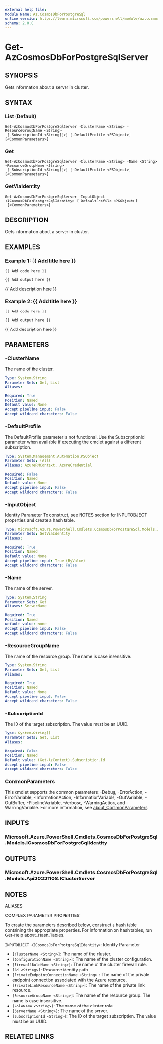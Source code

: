 ```yaml
---
external help file:
Module Name: Az.CosmosDbForPostgreSql
online version: https://learn.microsoft.com/powershell/module/az.cosmosdbforpostgresql/get-azcosmosdbforpostgresqlserver
schema: 2.0.0
---
```


# Get-AzCosmosDbForPostgreSqlServer

## SYNOPSIS
Gets information about a server in cluster.

## SYNTAX

### List (Default)
```
Get-AzCosmosDbForPostgreSqlServer -ClusterName <String> -ResourceGroupName <String>
 [-SubscriptionId <String[]>] [-DefaultProfile <PSObject>] [<CommonParameters>]
```

### Get
```
Get-AzCosmosDbForPostgreSqlServer -ClusterName <String> -Name <String> -ResourceGroupName <String>
 [-SubscriptionId <String[]>] [-DefaultProfile <PSObject>] [<CommonParameters>]
```

### GetViaIdentity
```
Get-AzCosmosDbForPostgreSqlServer -InputObject <ICosmosDbForPostgreSqlIdentity> [-DefaultProfile <PSObject>]
 [<CommonParameters>]
```

## DESCRIPTION
Gets information about a server in cluster.

## EXAMPLES

### Example 1: {{ Add title here }}
```powershell
{{ Add code here }}
```

```output
{{ Add output here }}
```

{{ Add description here }}

### Example 2: {{ Add title here }}
```powershell
{{ Add code here }}
```

```output
{{ Add output here }}
```

{{ Add description here }}

## PARAMETERS

### -ClusterName
The name of the cluster.

```yaml
Type: System.String
Parameter Sets: Get, List
Aliases:

Required: True
Position: Named
Default value: None
Accept pipeline input: False
Accept wildcard characters: False
```

### -DefaultProfile
The DefaultProfile parameter is not functional.
Use the SubscriptionId parameter when available if executing the cmdlet against a different subscription.

```yaml
Type: System.Management.Automation.PSObject
Parameter Sets: (All)
Aliases: AzureRMContext, AzureCredential

Required: False
Position: Named
Default value: None
Accept pipeline input: False
Accept wildcard characters: False
```

### -InputObject
Identity Parameter
To construct, see NOTES section for INPUTOBJECT properties and create a hash table.

```yaml
Type: Microsoft.Azure.PowerShell.Cmdlets.CosmosDbForPostgreSql.Models.ICosmosDbForPostgreSqlIdentity
Parameter Sets: GetViaIdentity
Aliases:

Required: True
Position: Named
Default value: None
Accept pipeline input: True (ByValue)
Accept wildcard characters: False
```

### -Name
The name of the server.

```yaml
Type: System.String
Parameter Sets: Get
Aliases: ServerName

Required: True
Position: Named
Default value: None
Accept pipeline input: False
Accept wildcard characters: False
```

### -ResourceGroupName
The name of the resource group.
The name is case insensitive.

```yaml
Type: System.String
Parameter Sets: Get, List
Aliases:

Required: True
Position: Named
Default value: None
Accept pipeline input: False
Accept wildcard characters: False
```

### -SubscriptionId
The ID of the target subscription.
The value must be an UUID.

```yaml
Type: System.String[]
Parameter Sets: Get, List
Aliases:

Required: False
Position: Named
Default value: (Get-AzContext).Subscription.Id
Accept pipeline input: False
Accept wildcard characters: False
```

### CommonParameters
This cmdlet supports the common parameters: -Debug, -ErrorAction, -ErrorVariable, -InformationAction, -InformationVariable, -OutVariable, -OutBuffer, -PipelineVariable, -Verbose, -WarningAction, and -WarningVariable. For more information, see [about_CommonParameters](http://go.microsoft.com/fwlink/?LinkID=113216).

## INPUTS

### Microsoft.Azure.PowerShell.Cmdlets.CosmosDbForPostgreSql.Models.ICosmosDbForPostgreSqlIdentity

## OUTPUTS

### Microsoft.Azure.PowerShell.Cmdlets.CosmosDbForPostgreSql.Models.Api20221108.IClusterServer

## NOTES

ALIASES

COMPLEX PARAMETER PROPERTIES

To create the parameters described below, construct a hash table containing the appropriate properties. For information on hash tables, run Get-Help about_Hash_Tables.


`INPUTOBJECT <ICosmosDbForPostgreSqlIdentity>`: Identity Parameter
  - `[ClusterName <String>]`: The name of the cluster.
  - `[ConfigurationName <String>]`: The name of the cluster configuration.
  - `[FirewallRuleName <String>]`: The name of the cluster firewall rule.
  - `[Id <String>]`: Resource identity path
  - `[PrivateEndpointConnectionName <String>]`: The name of the private endpoint connection associated with the Azure resource.
  - `[PrivateLinkResourceName <String>]`: The name of the private link resource.
  - `[ResourceGroupName <String>]`: The name of the resource group. The name is case insensitive.
  - `[RoleName <String>]`: The name of the cluster role.
  - `[ServerName <String>]`: The name of the server.
  - `[SubscriptionId <String>]`: The ID of the target subscription. The value must be an UUID.

## RELATED LINKS

